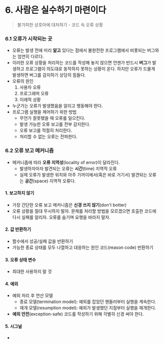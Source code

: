 # 6. 사람은 실수하기 마련이다

> 불가피한 상호아에 대처하기 - 코드 속 오류 상황



### 6.1 오류가 시작되는 곳

- 오류는 발생 전에 미리 **알고** 있다는 점에서 불완전한 프로그램에서 비롯되는 버그와는 엄연히 다르다.
- 이러한 오류 상황을 처리하는 코드를 작성해 놓지 않으면 언젠가 반드시 **버그**가 발생하고 프로그램이 의도대로 동작하지 못하는 상황이 온다. 하지만 오류가 드물게 발생하면 버그를 감지하기 상당히 힘들다.
- 오류의 원인
  1. 사용자 오류
  2. 프로그래머 오류
  3. 이례적 상황
- 누군가는 오류가 발생했음을 알리고 행동해야 한다.
- 프로그램 실행을 제어하기 위한 방법
  - 무언가 잘못됐을 때 오류를 일으킨다.
  - 발생 가능한 오류 보고를 전부 감지한다.
  - 오류 보고를 적절히 처리한다.
  - 처리할 수 없는 오류는 전파한다.



### 6.2 오류 보고 메커니즘

- 메커니즘에 따라 **오류 지역성**(locality of error)이 달라진다.
  - 발생하자마자 발견되는 오류는 **시간**(time) 지역적 오류
  - 실제 오류가 발생한 위치와 아주 가까이에서(혹은 바로 거기서) 발견되는 오류는 **공간**(space) 지역적 오류다.

#### 1. 보고하지 않기

- 가장 간단한 오류 보고 메커니즘은 **신경 쓰지 않기**(don't botter)
- 오류 상황을 절대 무시하지 말자. 문제를 처리할 방법을 모르겠으면 호출한 코드에 다시 실패를 알리자. 오류를 숨기며 요행을 바라지 말자.

#### 2. 값 반환하기

- 함수에서 성공/실패 값을 반환하기
- 가능한 종료 상태를 모두 나열하고 대응하는 원인 코드(reason code) 반환하기

#### 3. 오류 상태 변수

- 최대한 사용하지 말 것

#### 4. 예외

- 예외 처리 후 연산 모델
  - 종료 모델(termination model): 예외를 잡았던 핸들러부터 실행을 계속한다.
  - 재개 모델(resumption model): 예외가 발생했던 지점부터 실행을 재개한다.
- **예외 안전**(exception-safe) 코드를 작성하기 위해 각별히 신경 써야 한다.

#### 5. 시그널

- 